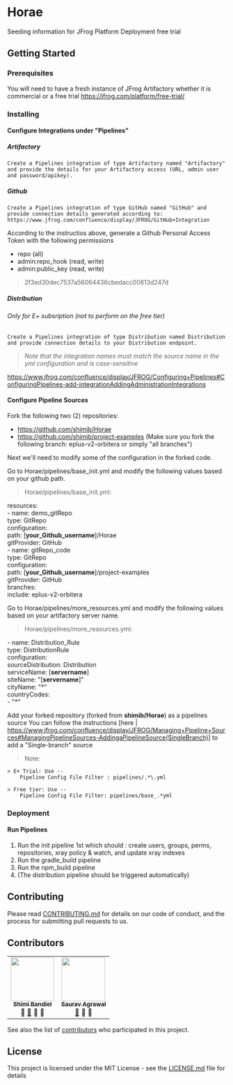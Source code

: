 # Horae

Seeding information for JFrog Platform Deployment free trial

## Getting Started

### Prerequisites

You will need to have a fresh instance of JFrog Artifactory whether it is commercial or a free trial
https://jfrog.com/platform/free-trial/


### Installing

#### Configure Integrations under "Pipelines"
#####  Artifactory
    Create a Pipelines integration of type Artifactory named "Artifactory" and provide the details for your Artifactory access (URL, admin user and password/apikey).

##### Github 
    Create a Pipelines integration of type GitHub named "GitHub" and provide connection details generated according to: https://www.jfrog.com/confluence/display/JFROG/GitHub+Integration

According to the instructios above, generate a Github Personal Access Token with the following permissions
* repo (all)
* admin:repo_hook (read, write)
* admin:public_key (read, write)
> 2f3ed30dec7537a56064436cbedacc00813d247d
  
##### Distribution
###### Only for E+ subsription (not to perform on the free tier)
    Create a Pipelines integration of type Distribution named Distribution and provide connection details to your Distribution endpoint.
  
  
 > *Note that the integration names must match the source name in the yml configuration and is case-sensitive*
 
 https://www.jfrog.com/confluence/display/JFROG/Configuring+Pipelines#ConfiguringPipelines-add-integrationAddingAdministrationIntegrations
 
 
#### Configure Pipeline Sources
Fork the following two (2) repositories:
  
  * https://github.com/shimib/Horae
  * https://github.com/shimib/project-examples (Make sure you fork the following branch: eplus-v2-orbitera or simply "all branches")
  
Next we'll need to modify some of the configuration in the forked code. 

Go to Horae/pipelines/base_init.yml and modify the following values based on your github path.

> Horae/pipelines/base_init.yml:  

resources:  
  \- name: demo_gitRepo  
    type: GitRepo  
    configuration:  
      path: [**your_Github_username**]/Horae  
      gitProvider: GitHub  
  \- name: gitRepo_code  
    type: GitRepo  
    configuration:  
      path: [**your_Github_username**]/project-examples  
      gitProvider: GitHub  
      branches:  
        include: eplus-v2-orbitera  

Go to Horae/pipelines/more_resources.yml and modify the following values based on your artifactory server name.

> Horae/pipelines/more_resources.yml:  

  \- name:           Distribution_Rule  
    type:           DistributionRule  
    configuration:  
      sourceDistribution:   Distribution  
      serviceName:          [**servername**]  
      siteName:             "[**servername**]"  
      cityName:             "\*"  
      countryCodes:  
        \- "\*"  
        
Add your forked repository (forked from **shimib/Horae**) as a pipelines source
You can follow the instructions [here | https://www.jfrog.com/confluence/display/JFROG/Managing+Pipeline+Sources#ManagingPipelineSources-AddingaPipelineSource(SingleBranch)] to add a "Single-branch" source

> Note: 
    
    > E+ Trial: Use -- 
        Pipeline Config File Filter : pipelines/.*\.yml
    
    > Free tier: Use --
        Pipeline Config File Filter: pipelines/base_.*yml
  

### Deployment

#### Run Pipelines
  1. Run the init pipeline 1st which should : create users, groups, perms, repositories, xray policy & watch, and update xray indexes
  2. Run the gradle_build pipeline
  3. Run the npm_build pipeline
  4. (The distribution pipeline should be triggered automatically)

## Contributing

Please read [CONTRIBUTING.md](https://github.com/shimib/Horae/blob/master/CONTRIBUTING.md) for details on our code of conduct, and the process for submitting pull requests to us.

## Contributors

<!-- ALL-CONTRIBUTORS-LIST:START - Do not remove or modify this section -->
<!-- prettier-ignore-start -->
<!-- markdownlint-disable -->
<table>
  <tr>
    <td align="center"><a href="https://github.com/shimib"><img src="https://avatars0.githubusercontent.com/u/2115093?s=400&u=83fe53677b3bbabf095ac89911d7ccccbb756f65&v=4" width="100px;" alt=""/><br /><sub><b>Shimi Bandiel</b></sub></a><br /><a title="Answering Questions">💬</a> <a href="https://github.com/shimib/Horae/commits?author=shimib" title="Documentation">📖</a> <a title="Reviewed Pull Requests">👀</a> <a title="Talks">📢</a></td>

<td align="center"><a href="https://github.com/sauravthefrog"><img src="https://avatars1.githubusercontent.com/u/61025719?s=400&u=2ff91a2ea0b176d1bd10e0acc3c44c50e4a5bb24&v=4" width="100px;" alt=""/><br /><sub><b>Saurav Agrawal</b></sub></a><br /><a href="https://github.com/shimib/Horae/commits?author=sauravthefrog" title="Documentation">📖</a> <a title="Reviewed Pull Requests">👀</a> <a title="Tools">🔧</a></td>
  </tr>
 </table>
 <!-- markdownlint-enable -->
<!-- prettier-ignore-end -->
<!-- ALL-CONTRIBUTORS-LIST:END -->

See also the list of [contributors](https://github.com/shimib/Horae/blob/master/contributors.md) who participated in this project.

## License

This project is licensed under the MIT License - see the [LICENSE.md](https://github.com/shimib/Horae/blob/master/LICENSE.md) file for details
